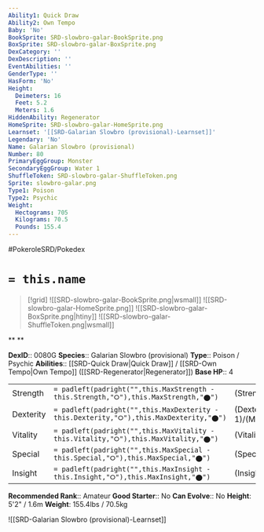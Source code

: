 ```yaml
---
Ability1: Quick Draw
Ability2: Own Tempo
Baby: 'No'
BookSprite: SRD-slowbro-galar-BookSprite.png
BoxSprite: SRD-slowbro-galar-BoxSprite.png
DexCategory: ''
DexDescription: ''
EventAbilities: ''
GenderType: ''
HasForm: 'No'
Height:
  Deimeters: 16
  Feet: 5.2
  Meters: 1.6
HiddenAbility: Regenerator
HomeSprite: SRD-slowbro-galar-HomeSprite.png
Learnset: '[[SRD-Galarian Slowbro (provisional)-Learnset]]'
Legendary: 'No'
Name: Galarian Slowbro (provisional)
Number: 80
PrimaryEggGroup: Monster
SecondaryEggGroup: Water 1
ShuffleToken: SRD-slowbro-galar-ShuffleToken.png
Sprite: slowbro-galar.png
Type1: Poison
Type2: Psychic
Weight:
  Hectograms: 705
  Kilograms: 70.5
  Pounds: 155.4
---
```


#PokeroleSRD/Pokedex

# `= this.name`

> [!grid]
> ![[SRD-slowbro-galar-BookSprite.png|wsmall]]
> ![[SRD-slowbro-galar-HomeSprite.png]]
> ![[SRD-slowbro-galar-BoxSprite.png|htiny]]
> ![[SRD-slowbro-galar-ShuffleToken.png|wsmall]]


**
**

**DexID**:: 0080G
**Species**:: Galarian Slowbro (provisional)
**Type**:: Poison / Psychic
**Abilities**:: [[SRD-Quick Draw|Quick Draw]] / [[SRD-Own Tempo|Own Tempo]] ([[SRD-Regenerator|Regenerator]])
**Base HP**:: 4

|           |                                                                                        |                                          |
| --------- | -------------------------------------------------------------------------------------- | ---------------------------------------- |
| Strength  | `= padleft(padright("",this.MaxStrength - this.Strength,"⭘"),this.MaxStrength,"⬤")`    | (Strength::3)/(MaxStrength::6)   |
| Dexterity | `= padleft(padright("",this.MaxDexterity - this.Dexterity,"⭘"),this.MaxDexterity,"⬤")` | (Dexterity:: 1)/(MaxDexterity::3) |
| Vitality  | `= padleft(padright("",this.MaxVitality - this.Vitality,"⭘"),this.MaxVitality,"⬤")`    | (Vitality::3)/(MaxVitality::6)   |
| Special   | `= padleft(padright("",this.MaxSpecial - this.Special,"⭘"),this.MaxSpecial,"⬤")`       | (Special::3)/(MaxSpecial::6)     |
| Insight   | `= padleft(padright("",this.MaxInsight - this.Insight,"⭘"),this.MaxInsight,"⬤")`       | (Insight::2)/(MaxInsight::4)     |


**Recommended Rank**:: Amateur
**Good Starter**:: No
**Can Evolve**:: No
**Height**: 5'2" / 1.6m
**Weight**: 155.4lbs / 70.5kg

![[SRD-Galarian Slowbro (provisional)-Learnset]]